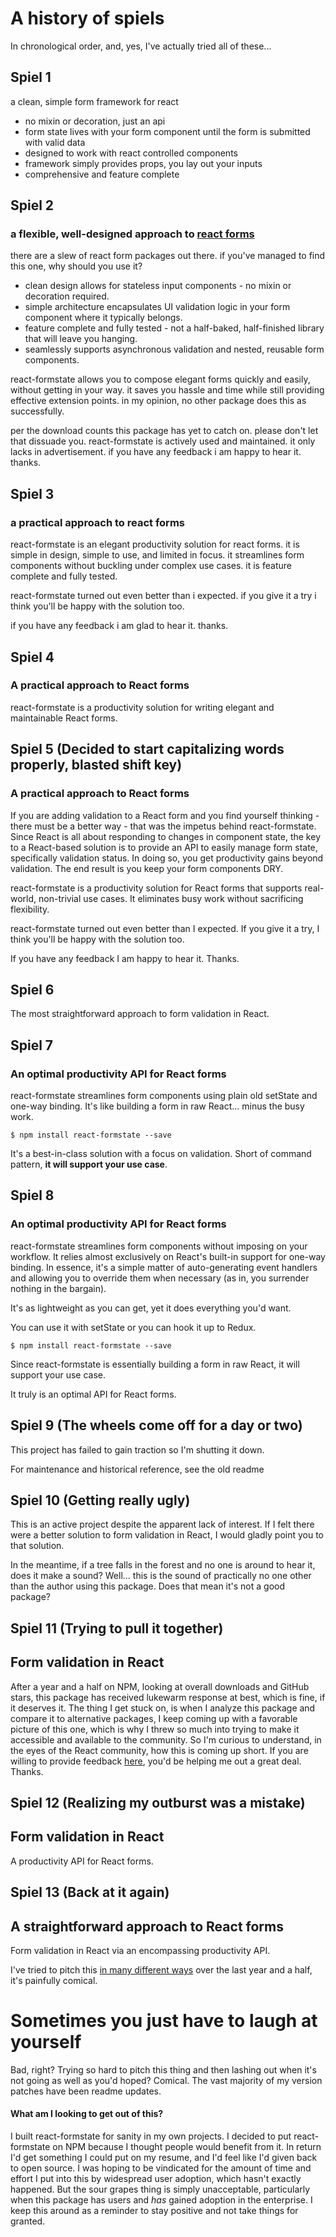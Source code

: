 # A history of spiels

In chronological order, and, yes, I've actually tried all of these...

## Spiel 1

a clean, simple form framework for react

- no mixin or decoration, just an api
- form state lives with your form component until the form is submitted with valid data
- designed to work with react controlled components
- framework simply provides props, you lay out your inputs
- comprehensive and feature complete

## Spiel 2

### a flexible, well-designed approach to [react forms](https://facebook.github.io/react/docs/forms.html)

there are a slew of react form packages out there. if you've managed to find this one, why should you use it?

- clean design allows for stateless input components - no mixin or decoration required.
- simple architecture encapsulates UI validation logic in your form component where it typically belongs.
- feature complete and fully tested - not a half-baked, half-finished library that will leave you hanging.
- seamlessly supports asynchronous validation and nested, reusable form components.

react-formstate allows you to compose elegant forms quickly and easily, without getting in your way. it saves you hassle and time while still providing effective extension points. in my opinion, no other package does this as successfully.

per the download counts this package has yet to catch on. please don't let that dissuade you. react-formstate is actively used and maintained. it only lacks in advertisement. if you have any feedback i am happy to hear it. thanks.

## Spiel 3

### a practical approach to react forms

react-formstate is an elegant productivity solution for react forms. it is simple in design, simple to use, and limited in focus. it streamlines form components without buckling under complex use cases. it is feature complete and fully tested.

react-formstate turned out even better than i expected. if you give it a try i think you'll be happy with the solution too.

if you have any feedback i am glad to hear it. thanks.

## Spiel 4

### A practical approach to React forms

react-formstate is a productivity solution for writing elegant and maintainable React forms.

## Spiel 5 (Decided to start capitalizing words properly, blasted shift key)

### A practical approach to React forms

If you are adding validation to a React form and you find yourself thinking - there must be a better way - that was the impetus behind react-formstate. Since React is all about responding to changes in component state, the key to a React-based solution is to provide an API to easily manage form state, specifically validation status. In doing so, you get productivity gains beyond validation. The end result is you keep your form components DRY.

react-formstate is a productivity solution for React forms that supports real-world, non-trivial use cases. It eliminates busy work without sacrificing flexibility.

react-formstate turned out even better than I expected. If you give it a try, I think you'll be happy with the solution too.

If you have any feedback I am happy to hear it. Thanks.

## Spiel 6

The most straightforward approach to form validation in React.

## Spiel 7

### An optimal productivity API for React forms

react-formstate streamlines form components using plain old setState and one-way binding. It's like building a form in raw React... minus the busy work.

    $ npm install react-formstate --save

It's a best-in-class solution with a focus on validation. Short of command pattern, **it will support your use case**.

## Spiel 8

### An optimal productivity API for React forms

react-formstate streamlines form components without imposing on your workflow. It relies almost exclusively on React's built-in support for one-way binding. In essence, it's a simple matter of auto-generating event handlers and allowing you to override them when necessary (as in, you surrender nothing in the bargain).

It's as lightweight as you can get, yet it does everything you'd want.

You can use it with setState or you can hook it up to Redux.

    $ npm install react-formstate --save

Since react-formstate is essentially building a form in raw React, it will support your use case.

It truly is an optimal API for React forms.

## Spiel 9 (The wheels come off for a day or two)

This project has failed to gain traction so I'm shutting it down.

For maintenance and historical reference, see the old readme

## Spiel 10 (Getting really ugly)

This is an active project despite the apparent lack of interest. If I felt there were a better solution to form validation in React, I would gladly point you to that solution.

In the meantime, if a tree falls in the forest and no one is around to hear it, does it make a sound? Well... this is the sound of practically no one other than the author using this package. Does that mean it's not a good package?

## Spiel 11 (Trying to pull it together)

## Form validation in React

After a year and a half on NPM, looking at overall downloads and GitHub stars, this package has received lukewarm response at best, which is fine, if it deserves it. The thing I get stuck on, is when I analyze this package and compare it to alternative packages, I keep coming up with a favorable picture of this one, which is why I threw so much into trying to make it accessible and available to the community. So I'm curious to understand, in the eyes of the React community, how this is coming up short. If you are willing to provide feedback [here](https://github.com/dtrelogan/react-formstate/issues/10), you'd be helping me out a great deal. Thanks.

## Spiel 12 (Realizing my outburst was a mistake)

## Form validation in React

A productivity API for React forms.

## Spiel 13 (Back at it again)

## A straightforward approach to React forms

Form validation in React via an encompassing productivity API.

I've tried to pitch this [in many different ways](/docs/spiels.md) over the last year and a half, it's painfully comical.

# Sometimes you just have to laugh at yourself

Bad, right? Trying so hard to pitch this thing and then lashing out when it's not going as well as you'd hoped? Comical. The vast majority of my version patches have been readme updates.

#### What am I looking to get out of this?

I built react-formstate for sanity in my own projects. I decided to put react-formstate on NPM because I thought people would benefit from it. In return I'd get something I could put on my resume, and I'd feel like I'd given back to open source. I was hoping to be vindicated for the amount of time and effort I put into this by widespread user adoption, which hasn't exactly happened. But the sour grapes thing is simply unacceptable, particularly when this package has users and *has* gained adoption in the enterprise. I keep this around as a reminder to stay positive and not take things for granted.
